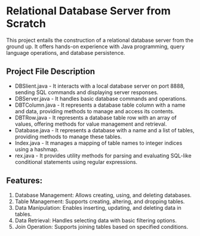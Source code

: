# Relational Database Server from Scratch
This project entails the construction of a relational database server from the ground up. It offers hands-on experience with Java programming, query language operations, and database persistence.

## Project File Description 
- DBSlient.java - It interacts with a local database server on port 8888, sending SQL commands and displaying server responses.
- DBServer.java - It handles basic database commands and operations.
- DBTColumn.java - It represents a database table column with a name and data, providing methods to manage and access its contents.
- DBTRow.java - It represents a database table row with an array of values, offering methods for value management and retrieval.
- Database.java - It represents a database with a name and a list of tables, providing methods to manage these tables.
- Index.java - It manages a mapping of table names to integer indices using a hashmap. 
- rex.java - It provides utility methods for parsing and evaluating SQL-like conditional statements using regular expressions.




## Features:
1. Database Management: Allows creating, using, and deleting databases.
2. Table Management: Supports creating, altering, and dropping tables.
3. Data Manipulation: Enables inserting, updating, and deleting data in tables.
4. Data Retrieval: Handles selecting data with basic filtering options.
5. Join Operation: Supports joining tables based on specified conditions.

